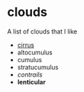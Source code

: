# clouds
A list of clouds that I like

- [cirrus](cirrus.md)
- altocumulus
- cumulus
- stratucumulus
- *contrails*
- **lenticular**
